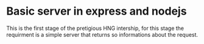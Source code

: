 # Basic server in express and nodejs

This is the first stage of the pretigious HNG intership, for this stage the requirment is a simple server that returns so informations about the request.
